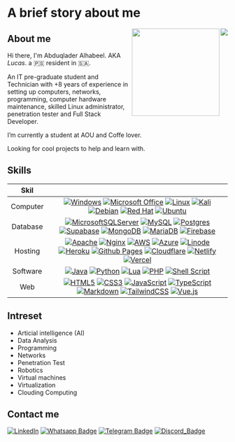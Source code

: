 # A brief story about me 
<a href="https://github.com/l3op/github-readme-stats#gh-dark-mode-only">
  <img align="right" src="https://github-readme-stats.vercel.app/api?username=l3op&count_private=true&include_all_commits=true&show_icons=true&hide_border=true&show=reviews,discussions_started,discussions_answered,prs_merged,prs_merged_percentage&rank_icon=github&theme=github_dark_dimmed#gh-dark-mode-only" />
</a>
<a href="https://github.com/l3op/github-readme-stats#gh-light-mode-only">
  <img height=200 align="right" src="https://github-readme-stats.vercel.app/api?username=l3op&count_private=true&include_all_commits=true&show_icons=true&hide_border=true&show=reviews,discussions_started,discussions_answered,prs_merged,prs_merged_percentage&rank_icon=github&theme=default#gh-light-mode-only" />
</a>

## About me
Hi there, I'm Abduqlader Alhabeel. AKA *Lucas*. a :palestinian_territories: resident in :saudi_arabia:.

An IT pre-graduate student and Technician with +8 years of experience in setting up computers, networks, programming, computer hardware maintenance, skilled Linux administrator, penetration tester and Full Stack Developer.

I’m currently a student at AOU and Coffe lover.

Looking for cool projects to help and learn with.


## Skills

| Skil | |
| :----:        | :----: |
| Computer | [![Windows](https://img.shields.io/badge/Windows-0078D6?&logo=windows&logoColor=white "Windows")](#---) [![Microsoft Office](https://img.shields.io/badge/Microsoft_Office-D83B01?&logo=microsoft-office&logoColor=white "Microsoft Office")](#---) [![Linux](https://img.shields.io/badge/Linux-FCC624?&logo=linux&logoColor=black "Linux")](#---) [![Kali](https://img.shields.io/badge/Kali-268BEE?&logo=kalilinux&logoColor=white "Kali")](#---) [![Debian](https://img.shields.io/badge/Debian-D70A53?&logo=debian&logoColor=white "Debian")](#---) [![Red Hat](https://img.shields.io/badge/Red%20Hat-EE0000?&logo=redhat&logoColor=white "Red Hat")](#---) [![Ubuntu](https://img.shields.io/badge/Ubuntu-E95420?&logo=ubuntu&logoColor=white "Ubuntu")](#---) |
| Database | [![MicrosoftSQLServer](https://img.shields.io/badge/Microsoft%20SQL%20Server-CC2927?&logo=microsoft%20sql%20server&logoColor=white "Microsoft SQL Server")](#---) [![MySQL](https://img.shields.io/badge/mysql-%2300f.svg?&logo=mysql&logoColor=white "MySQL")](#---) [![Postgres](https://img.shields.io/badge/postgres-%23316192.svg?&logo=postgresql&logoColor=white "Postgres")](#---) [![Supabase](https://img.shields.io/badge/Supabase-3ECF8E?&logo=supabase&logoColor=white "Supabase")](#---) [![MongoDB](https://img.shields.io/badge/MongoDB-%234ea94b.svg?&logo=mongodb&logoColor=white "MongoDB")](#---) [![MariaDB](https://img.shields.io/badge/MariaDB-003545?&logo=mariadb&logoColor=white "MariaDB")](#---) [![Firebase](https://img.shields.io/badge/Firebase-039BE5?&logo=Firebase&logoColor=white "Firebase")](#---) |
| Hosting |  [![Apache](https://img.shields.io/badge/apache-%23D42029.svg?logo=apache&logoColor=white "Apache")](#---) [![Nginx](https://img.shields.io/badge/nginx-%23009639.svg?logo=nginx&logoColor=white "Nginx")](#---) [![AWS](https://img.shields.io/badge/AWS-%23FF9900.svg?logo=amazon-aws&logoColor=white "Amazon Web Services")](#---) [![Azure](https://img.shields.io/badge/azure-%230072C6.svg?&logo=microsoftazure&logoColor=white "Microsoft Azure")](#---) [![Linode](https://img.shields.io/badge/linode-00A95C?&logo=linode&logoColor=white "Linode")](#---) [![Heroku](https://img.shields.io/badge/heroku-%23430098.svg?&logo=heroku&logoColor=white "Heroku")](#---) [![Github Pages](https://img.shields.io/badge/github%20pages-121013?&logo=github&logoColor=white "Github Pages")](#---) [![Cloudflare](https://img.shields.io/badge/Cloudflare-F38020?&logo=Cloudflare&logoColor=white "Cloudflare")](#---) [![Netlify](https://img.shields.io/badge/netlify-%23000000.svg?&logo=netlify&logoColor=#---00C7B7 "Netlify")](#---) [![Vercel](https://img.shields.io/badge/vercel-%23000000.svg?&logo=vercel&logoColor=white "Vercel")](#---) |
| Software |  [![Java](https://img.shields.io/badge/java-%23ED8B00.svg?logo=openjdk&logoColor=white "Java")](#---) [![Python](https://img.shields.io/badge/python-3670A0?&logo=python&logoColor=ffdd54 "Python")](#---) [![Lua](https://img.shields.io/badge/lua-%232C2D72.svg?&logo=lua&logoColor=white "Lua")](#---) [![PHP](https://img.shields.io/badge/php-%23777BB4.svg?&logo=php&logoColor=white "PHP")](#---) [![Shell Script](https://img.shields.io/badge/shell_script-%23121011.svg?&logo=gnu-bash&logoColor=white "Shell - Bash")](#---) |
| Web |  [![HTML5](https://img.shields.io/badge/html5-%23E34F26.svg?&logo=html5&logoColor=white "HTML5")](#---) [![CSS3](https://img.shields.io/badge/css3-%231572B6.svg?&logo=css3&logoColor=white "CSS3")](#---) [![JavaScript](https://img.shields.io/badge/javascript-%23323330.svg?&logo=javascript&logoColor=%23F7DF1E "JavaScript")](#---) [![TypeScript](https://img.shields.io/badge/typescript-%23007ACC.svg?&logo=typescript&logoColor=white "TypeScript")](#---) [![Markdown](https://img.shields.io/badge/markdown-%23000000.svg?&logo=markdown&logoColor=white "Markdown")](#---) [![TailwindCSS](https://img.shields.io/badge/tailwindcss-%2338B2AC.svg?logo=tailwind-css&logoColor=white "TailwindCSS")](#---) [![Vue.js](https://img.shields.io/badge/vuejs-%2335495e.svg?logo=vuedotjs&logoColor=%234FC08D "Vue")](#---) |

## Intreset
- Articial intelligence (AI)
- Data Analysis
- Programming
- Networks
- Penetration Test 
- Robotics
- Virtual machines
- Virtualization
- Clouding Computing

## Contact me
[![LinkedIn](https://img.shields.io/badge/linkedin-%230077B5.svg?logo=linkedin&logoColor=white "LinkedIn")](https://www.linkedin.com/in/abdulqader-alhabeel/)
[![Whatsapp Badge](https://img.shields.io/badge/WhatsApp-25D366?logo=whatsapp&logoColor=white "Whatsapp")](https://wa.me/966596896980)
[![Telegram Badge](https://img.shields.io/badge/Telegram-2CA5E0?logo=telegram&logoColor=white "Telegram")](https://t.me/s/il3op) 
[![Discord_Badge](https://img.shields.io/badge/Discord-%235865F2.svg?logo=discord&logoColor=white "Discord")](https://discordapp.com/users/226101430216425473/)
